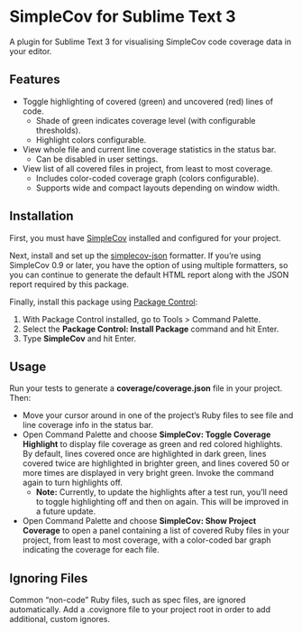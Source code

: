SimpleCov for Sublime Text 3
============================

A plugin for Sublime Text 3 for visualising SimpleCov code coverage data in your editor.

Features
--------

* Toggle highlighting of covered (green) and uncovered (red) lines of code.
  * Shade of green indicates coverage level (with configurable thresholds).
  * Highlight colors configurable.
* View whole file and current line coverage statistics in the status bar.
  * Can be disabled in user settings.
* View list of all covered files in project, from least to most coverage.
  * Includes color-coded coverage graph (colors configurable).
  * Supports wide and compact layouts depending on window width.

Installation
------------

First, you must have [SimpleCov](https://github.com/colszowka/simplecov) installed and configured for your project.

Next, install and set up the [simplecov-json](https://github.com/vicentllongo/simplecov-json) formatter. If you’re using SimpleCov 0.9 or later, you have the option of using multiple formatters, so you can continue to generate the default HTML report along with the JSON report required by this package.

Finally, install this package using [Package Control](https://packagecontrol.io):

1. With Package Control installed, go to Tools > Command Palette.
2. Select the **Package Control: Install Package** command and hit Enter.
3. Type **SimpleCov** and hit Enter.

Usage
-----

Run your tests to generate a **coverage/coverage.json** file in your project. Then:

* Move your cursor around in one of the project’s Ruby files to see file and line coverage info in the status bar.
* Open Command Palette and choose **SimpleCov: Toggle Coverage Highlight** to display file coverage as green and red colored highlights. By default, lines covered once are highlighted in dark green, lines covered twice are highlighted in brighter green, and lines covered 50 or more times are displayed in very bright green. Invoke the command again to turn highlights off.
    * **Note:** Currently, to update the highlights after a test run, you’ll need to toggle highlighting off and then on again. This will be improved in a future update.
* Open Command Palette and choose **SimpleCov: Show Project Coverage** to open a panel containing a list of covered Ruby files in your project, from least to most coverage, with a color-coded bar graph indicating the coverage for each file.

Ignoring Files
--------------

Common “non-code” Ruby files, such as spec files, are ignored automatically. Add a .covignore file to your project root in order to add additional, custom ignores.
